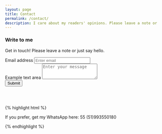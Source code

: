 ```yaml
---
layout: page
title: Contact
permalink: /contact/
description: I care about my readers' opinions. Please leave a note or just say hello.
---
```


### Write to me
Get in touch! Please leave a note or just say hello.


<form action="https://formspree.io/{{site.data.main.email}}" method="POST">
  <div class="form-group">
    <label for="email">Email address</label>
    <input type="email" name="email" class="form-control" placeholder="Enter email">
  </div>
  <div class="form-group">
    <label for="message">Example text area</label>
    <textarea class="form-control" name="content" id="" rows="3" placeholder="Enter your message"></textarea>
  </div>
  <input type="hidden" name="_next" value="{{site.url}}{{page.url}}">
  <input type="hidden" name="_subject" value="New Contact Form Submission">
  <input type="text" name="_gotcha" style="display:none">
  <button type="submit" class="btn btn-success">Submit</button>
</form>

<br>
<br>


{% highlight html %}

If you prefer, get my WhatsApp here: 55 (51)993550180

{% endhighlight %}
